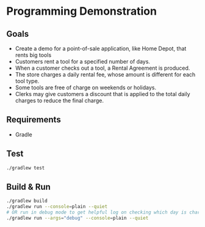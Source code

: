 # Programming Demonstration

## Goals
- Create a demo for a point-of-sale application, like Home Depot, that rents big tools
- Customers rent a tool for a specified number of days.
- When a customer checks out a tool, a Rental Agreement is produced.
- The store charges a daily rental fee, whose amount is different for each tool type.
- Some tools are free of charge on weekends or holidays.
- Clerks may give customers a discount that is applied to the total daily charges to reduce the final
charge.

## Requirements
- Gradle

## Test
```bash
./gradlew test
```

## Build & Run
```bash
./gradlew build
./gradlew run --console=plain --quiet
# OR run in debug mode to get helpful log on checking which day is chargeable
./gradlew run --args="debug" --console=plain --quiet
```
